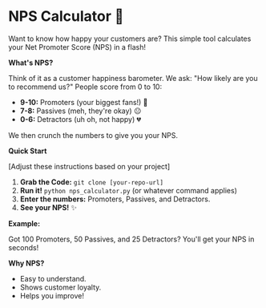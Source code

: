 # NPS Calculator 🚀

Want to know how happy your customers are? This simple tool calculates your Net Promoter Score (NPS) in a flash!

**What's NPS?**

Think of it as a customer happiness barometer.  We ask: "How likely are you to recommend us?"  People score from 0 to 10:

* **9-10:** Promoters (your biggest fans!) 🎉
* **7-8:** Passives (meh, they're okay) 😐
* **0-6:** Detractors (uh oh, not happy) 💔

We then crunch the numbers to give you your NPS.

**Quick Start**

[Adjust these instructions based on your project]

1.  **Grab the Code:** `git clone [your-repo-url]`
2.  **Run it!** `python nps_calculator.py` (or whatever command applies)
3.  **Enter the numbers:** Promoters, Passives, and Detractors.
4.  **See your NPS!** ✨

**Example:**

Got 100 Promoters, 50 Passives, and 25 Detractors? You'll get your NPS in seconds!

**Why NPS?**

* Easy to understand.
* Shows customer loyalty.
* Helps you improve!

